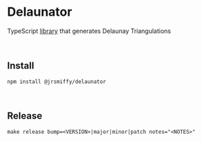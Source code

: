 # Delaunator
TypeScript [library](https://www.npmjs.com/package/@jrsmiffy/delaunator) that generates Delaunay Triangulations

<br>

## Install
`npm install @jrsmiffy/delaunator`

<br>

## Release
`make release bump=<VERSION>|major|minor|patch notes="<NOTES>"`